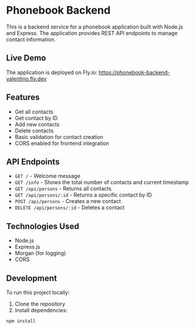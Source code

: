 # Phonebook Backend

This is a backend service for a phonebook application built with Node.js and Express. The application provides REST API endpoints to manage contact information.

## Live Demo

The application is deployed on Fly.io: https://phonebook-backend-valentino.fly.dev

## Features

- Get all contacts
- Get contact by ID
- Add new contacts
- Delete contacts
- Basic validation for contact creation
- CORS enabled for frontend integration

## API Endpoints

- `GET /` - Welcome message
- `GET /info` - Shows the total number of contacts and current timestamp
- `GET /api/persons` - Returns all contacts
- `GET /api/persons/:id` - Returns a specific contact by ID
- `POST /api/persons` - Creates a new contact
- `DELETE /api/persons/:id` - Deletes a contact

## Technologies Used

- Node.js
- Express.js
- Morgan (for logging)
- CORS

## Development

To run this project locally:

1. Clone the repository
2. Install dependencies:
```bash
npm install